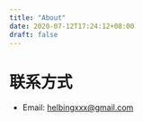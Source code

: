 ```yaml
---
title: "About"
date: 2020-07-12T17:24:12+08:00
draft: false
---
```


# 联系方式

- Email: helbingxxx@gmail.com

